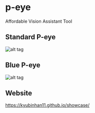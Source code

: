 # p-eye
Affordable Vision Assistant Tool

## Standard P-eye
![alt tag](https://github.com/kyubinhan11/p-eye/blob/master/pictures/redpeye.png)

## Blue P-eye
![alt tag](https://github.com/kyubinhan11/p-eye/blob/master/pictures/bluepeye.png)

## Website
https://kyubinhan11.github.io/showcase/
